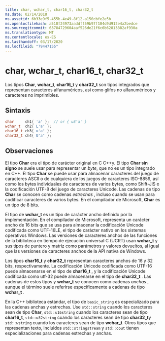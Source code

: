 ```yaml
---
title: char, wchar_t, char16_t, char32_t
ms.date: 02/14/2018
ms.assetid: 6b33e9f5-455b-4e49-8f12-a150cbfe2e5b
ms.openlocfilehash: a518f24973aaddff59b97f104d9d912e4a2bedce
ms.sourcegitcommit: 63784729604aaf526de21f6c6b62813882af930a
ms.translationtype: MT
ms.contentlocale: es-ES
ms.lasthandoff: 03/17/2020
ms.locfileid: "79447155"
---
```

# <a name="char-wchar_t-char16_t-char32_t"></a>char, wchar_t, char16_t, char32_t

Los tipos **Char**, **wchar_t**, **char16_t** y **char32_t** son tipos integrados que representan caracteres alfanuméricos, así como glifos no alfanuméricos y caracteres no imprimibles.

## <a name="syntax"></a>Sintaxis

```cpp
char     ch1{ 'a' };  // or { u8'a' }
wchar_t  ch2{ L'a' };
char16_t ch3{ u'a' };
char32_t ch4{ U'a' };
```

## <a name="remarks"></a>Observaciones

El tipo **Char** era el tipo de carácter original en C C++y. El tipo **Char sin signo** se suele usar para representar un *byte*, que no es un tipo integrado en C++. El tipo **Char** se puede usar para almacenar caracteres del juego de caracteres ASCII o de cualquiera de los juegos de caracteres ISO-8859, así como los bytes individuales de caracteres de varios bytes, como Shift-JIS o la codificación UTF-8 del juego de caracteres Unicode. Las cadenas de tipo **Char** se conocen como cadenas *estrechas* , incluso cuando se usan para codificar caracteres de varios bytes. En el compilador de Microsoft, **Char** es un tipo de 8 bits.

El tipo de **wchar_t** es un tipo de carácter ancho definido por la implementación. En el compilador de Microsoft, representa un carácter ancho de 16 bits que se usa para almacenar la codificación Unicode codificada como UTF-16LE, el tipo de carácter nativo en los sistemas operativos Windows. Las versiones de caracteres anchos de las funciones de la biblioteca en tiempo de ejecución universal C (UCRT) usan **wchar_t** y sus tipos de puntero y matriz como parámetros y valores devueltos, al igual que las versiones de caracteres anchos de la API nativa de Windows.

Los tipos **char16_t** y **char32_t** representan caracteres anchos de 16 y 32 bits, respectivamente. La codificación Unicode codificada como UTF-16 puede almacenarse en el tipo de **char16_t** , y la codificación Unicode codificada como utf-32 puede almacenarse en el tipo de **char32_t** . Las cadenas de estos tipos y **wchar_t** se conocen como cadenas *anchas* , aunque el término suele referirse específicamente a cadenas de tipo **wchar_t** .

En la C++ biblioteca estándar, el tipo de `basic_string` es especializado para las cadenas anchas y estrechas. Use `std::string` cuando los caracteres sean de tipo **Char**, `std::u16string` cuando los caracteres sean de tipo **char16_t**, `std::u32string` cuando los caracteres sean de tipo **char32_t**y `std::wstring` cuando los caracteres sean de tipo **wchar_t**. Otros tipos que representan texto, incluidos `std::stringstream` y `std::cout` tienen especializaciones para cadenas estrechas y anchas.